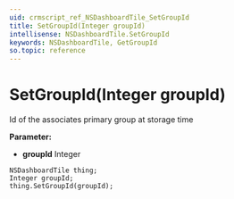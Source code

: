 ```yaml
---
uid: crmscript_ref_NSDashboardTile_SetGroupId
title: SetGroupId(Integer groupId)
intellisense: NSDashboardTile.SetGroupId
keywords: NSDashboardTile, GetGroupId
so.topic: reference
---
```


# SetGroupId(Integer groupId)

Id of the associates primary group at storage time

**Parameter:** 
* **groupId** Integer

```crmscript
NSDashboardTile thing;
Integer groupId;
thing.SetGroupId(groupId);
```

